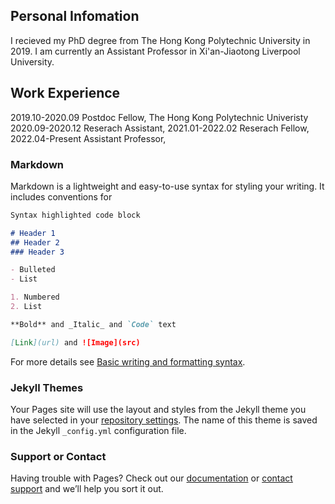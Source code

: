 ## Personal Infomation

I recieved my PhD degree from The Hong Kong Polytechnic University in 2019. I am currently an Assistant Professor in Xi'an-Jiaotong Liverpool University.

## Work Experience

2019.10-2020.09 Postdoc Fellow, The Hong Kong Polytechnic Univeristy
2020.09-2020.12 Reserach Assistant,
2021.01-2022.02 Reserach Fellow,
2022.04-Present Assistant Professor, 

### Markdown

Markdown is a lightweight and easy-to-use syntax for styling your writing. It includes conventions for

```markdown
Syntax highlighted code block

# Header 1
## Header 2
### Header 3

- Bulleted
- List

1. Numbered
2. List

**Bold** and _Italic_ and `Code` text

[Link](url) and ![Image](src)
```

For more details see [Basic writing and formatting syntax](https://docs.github.com/en/github/writing-on-github/getting-started-with-writing-and-formatting-on-github/basic-writing-and-formatting-syntax).

### Jekyll Themes

Your Pages site will use the layout and styles from the Jekyll theme you have selected in your [repository settings](https://github.com/eeexuxu/eeexuxu.github.io/settings/pages). The name of this theme is saved in the Jekyll `_config.yml` configuration file.

### Support or Contact

Having trouble with Pages? Check out our [documentation](https://docs.github.com/categories/github-pages-basics/) or [contact support](https://support.github.com/contact) and we’ll help you sort it out.

